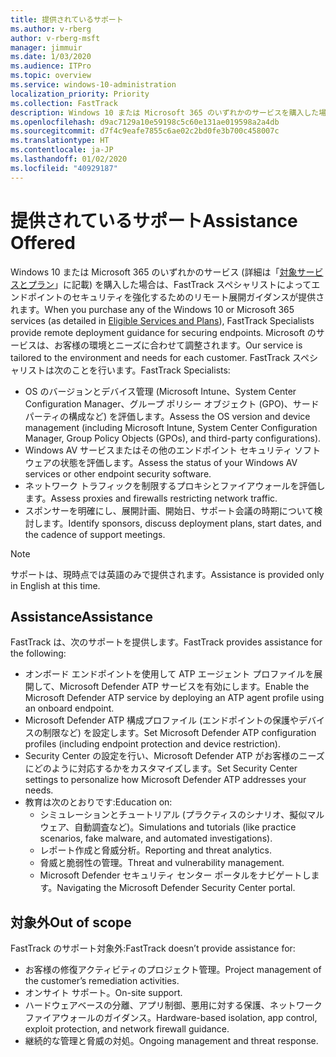 ```yaml
---
title: 提供されているサポート
ms.author: v-rberg
author: v-rberg-msft
manager: jimmuir
ms.date: 1/03/2020
ms.audience: ITPro
ms.topic: overview
ms.service: windows-10-administration
localization_priority: Priority
ms.collection: FastTrack
description: Windows 10 または Microsoft 365 のいずれかのサービスを購入した場合は、FastTrack スペシャリストによってエンドポイントのセキュリティを強化するためのリモート展開ガイダンスが提供されます。 Microsoft のサービスは、お客様の環境とニーズに合わせて調整されます。
ms.openlocfilehash: d9ac7129a10e59198c5c60e131ae019598a2a4db
ms.sourcegitcommit: d7f4c9eafe7855c6ae02c2bd0fe3b700c458007c
ms.translationtype: HT
ms.contentlocale: ja-JP
ms.lasthandoff: 01/02/2020
ms.locfileid: "40929187"
---
```

# <a name="assistance-offered"></a><span data-ttu-id="960dd-104">提供されているサポート</span><span class="sxs-lookup"><span data-stu-id="960dd-104">Assistance Offered</span></span>  

<span data-ttu-id="960dd-105">Windows 10 または Microsoft 365 のいずれかのサービス (詳細は「[対象サービスとプラン](M365-eligible-services-and-plans.md)」に記載) を購入した場合は、FastTrack スペシャリストによってエンドポイントのセキュリティを強化するためのリモート展開ガイダンスが提供されます。</span><span class="sxs-lookup"><span data-stu-id="960dd-105">When you purchase any of the Windows 10 or Microsoft 365 services (as detailed in [Eligible Services and Plans](M365-eligible-services-and-plans.md)), FastTrack Specialists provide remote deployment guidance for securing endpoints.</span></span> <span data-ttu-id="960dd-106">Microsoft のサービスは、お客様の環境とニーズに合わせて調整されます。</span><span class="sxs-lookup"><span data-stu-id="960dd-106">Our service is tailored to the environment and needs for each customer.</span></span> <span data-ttu-id="960dd-107">FastTrack スペシャリストは次のことを行います。</span><span class="sxs-lookup"><span data-stu-id="960dd-107">FastTrack Specialists:</span></span>
- <span data-ttu-id="960dd-108">OS のバージョンとデバイス管理 (Microsoft Intune、System Center Configuration Manager、グループ ポリシー オブジェクト (GPO)、サード パーティの構成など) を評価します。</span><span class="sxs-lookup"><span data-stu-id="960dd-108">Assess the OS version and device management (including Microsoft Intune, System Center Configuration Manager, Group Policy Objects (GPOs), and third-party configurations).</span></span>
- <span data-ttu-id="960dd-109">Windows AV サービスまたはその他のエンドポイント セキュリティ ソフトウェアの状態を評価します。</span><span class="sxs-lookup"><span data-stu-id="960dd-109">Assess the status of your Windows AV services or other endpoint security software.</span></span>
- <span data-ttu-id="960dd-110">ネットワーク トラフィックを制限するプロキシとファイアウォールを評価します。</span><span class="sxs-lookup"><span data-stu-id="960dd-110">Assess proxies and firewalls restricting network traffic.</span></span>
- <span data-ttu-id="960dd-111">スポンサーを明確にし、展開計画、開始日、サポート会議の時期について検討します。</span><span class="sxs-lookup"><span data-stu-id="960dd-111">Identify sponsors, discuss deployment plans, start dates, and the cadence of support meetings.</span></span>

> [!NOTE]
> <span data-ttu-id="960dd-112">サポートは、現時点では英語のみで提供されます。</span><span class="sxs-lookup"><span data-stu-id="960dd-112">Assistance is provided only in English at this time.</span></span> 

## <a name="assistance"></a><span data-ttu-id="960dd-113">Assistance</span><span class="sxs-lookup"><span data-stu-id="960dd-113">Assistance</span></span>

<span data-ttu-id="960dd-114">FastTrack は、次のサポートを提供します。</span><span class="sxs-lookup"><span data-stu-id="960dd-114">FastTrack provides assistance for the following:</span></span>
- <span data-ttu-id="960dd-115">オンボード エンドポイントを使用して ATP エージェント プロファイルを展開して、Microsoft Defender ATP サービスを有効にします。</span><span class="sxs-lookup"><span data-stu-id="960dd-115">Enable the Microsoft Defender ATP service by deploying an ATP agent profile using an onboard endpoint.</span></span>
- <span data-ttu-id="960dd-116">Microsoft Defender ATP 構成プロファイル (エンドポイントの保護やデバイスの制限など) を設定します。</span><span class="sxs-lookup"><span data-stu-id="960dd-116">Set Microsoft Defender ATP configuration profiles (including endpoint protection and device restriction).</span></span>
- <span data-ttu-id="960dd-117">Security Center の設定を行い、Microsoft Defender ATP がお客様のニーズにどのように対応するかをカスタマイズします。</span><span class="sxs-lookup"><span data-stu-id="960dd-117">Set Security Center settings to personalize how Microsoft Defender ATP addresses your needs.</span></span>
- <span data-ttu-id="960dd-118">教育は次のとおりです:</span><span class="sxs-lookup"><span data-stu-id="960dd-118">Education on:</span></span>
    - <span data-ttu-id="960dd-119">シミュレーションとチュートリアル (プラクティスのシナリオ、擬似マルウェア、自動調査など)。</span><span class="sxs-lookup"><span data-stu-id="960dd-119">Simulations and tutorials (like practice scenarios, fake malware, and automated investigations).</span></span>
    - <span data-ttu-id="960dd-120">レポート作成と脅威分析。</span><span class="sxs-lookup"><span data-stu-id="960dd-120">Reporting and threat analytics.</span></span>
    - <span data-ttu-id="960dd-121">脅威と脆弱性の管理。</span><span class="sxs-lookup"><span data-stu-id="960dd-121">Threat and vulnerability management.</span></span>
    - <span data-ttu-id="960dd-122">Microsoft Defender セキュリティ センター ポータルをナビゲートします。</span><span class="sxs-lookup"><span data-stu-id="960dd-122">Navigating the Microsoft Defender Security Center portal.</span></span>

## <a name="out-of-scope"></a><span data-ttu-id="960dd-123">対象外</span><span class="sxs-lookup"><span data-stu-id="960dd-123">Out of scope</span></span>

<span data-ttu-id="960dd-124">FastTrack のサポート対象外:</span><span class="sxs-lookup"><span data-stu-id="960dd-124">FastTrack doesn’t provide assistance for:</span></span>
- <span data-ttu-id="960dd-125">お客様の修復アクティビティのプロジェクト管理。</span><span class="sxs-lookup"><span data-stu-id="960dd-125">Project management of the customer’s remediation activities.</span></span>
- <span data-ttu-id="960dd-126">オンサイト サポート。</span><span class="sxs-lookup"><span data-stu-id="960dd-126">On-site support.</span></span>
- <span data-ttu-id="960dd-127">ハードウェアベースの分離、アプリ制御、悪用に対する保護、ネットワーク ファイアウォールのガイダンス。</span><span class="sxs-lookup"><span data-stu-id="960dd-127">Hardware-based isolation, app control, exploit protection, and network firewall guidance.</span></span>
- <span data-ttu-id="960dd-128">継続的な管理と脅威の対処。</span><span class="sxs-lookup"><span data-stu-id="960dd-128">Ongoing management and threat response.</span></span>

